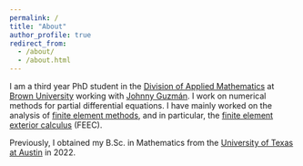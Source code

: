 ```yaml
---
permalink: /
title: "About"
author_profile: true
redirect_from: 
  - /about/
  - /about.html
---
```


I am a third year PhD student in the [Division of Applied Mathematics](https://appliedmath.brown.edu/) at [Brown University](https://www.brown.edu/) working with [Johnny Guzmán](https://appliedmath.brown.edu/people/johnny-guzman). I work on numerical methods for partial differential equations. I have mainly worked on the analysis of [finite element methods](https://en.wikipedia.org/wiki/Finite_element_method), and in particular, the [finite element exterior calculus](https://en.wikipedia.org/wiki/Finite_element_exterior_calculus) (FEEC).

Previously, I obtained my B.Sc. in Mathematics from the [University of Texas at Austin](https://www.utexas.edu/) in 2022.
